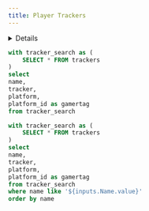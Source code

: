 ```yaml
---
title: Player Trackers
---
```


<LastRefreshed prefix="Data last updated"/>

<Details title='Instructions'>

<p>Below you will find all trackers for all players in MLE.</p>
<p>-You can use the drop down menu to search for a specific player.</p>
<p>-Once you find the player you would like to view clicking on their name will direct you to their tracker.</p>
</Details>

```sql dropdown
with tracker_search as (
    SELECT * FROM trackers
)
select
name,
tracker,
platform,
platform_id as gamertag
from tracker_search
```

```sql trackers
with tracker_search as (
    SELECT * FROM trackers
)
select
name,
tracker,
platform,
platform_id as gamertag
from tracker_search
where name like '${inputs.Name.value}'
order by name
```

<Dropdown data={dropdown} name=Name value=name>
    <DropdownOption value="%" valueLabel="Filter By Name"/>
</Dropdown>

<DataTable data={trackers} rows=20 rowShading=true headerColor=#7FFFD4 backgroundColor=#A9A9A9>
    <Column id=tracker align=center contentType=link linkLabel=name openInNewTab=true />
    <Column id=platform align=center />
    <Column id=gamertag align=center />
</DataTable>
